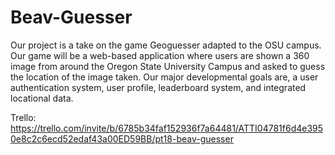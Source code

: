 # Beav-Guesser
Our project is a take on the game Geoguesser adapted to the OSU campus. Our game will be a web-based application where users are shown a 360 image from around the Oregon State University Campus and asked to guess the location of the image taken. Our major developmental goals are, a user authentication system, user profile, leaderboard system, and integrated locational data.

Trello: https://trello.com/invite/b/6785b34faf152936f7a64481/ATTI04781f6d4e3950e8c2c6ecd52edaf43a00ED59BB/pt18-beav-guesser 
